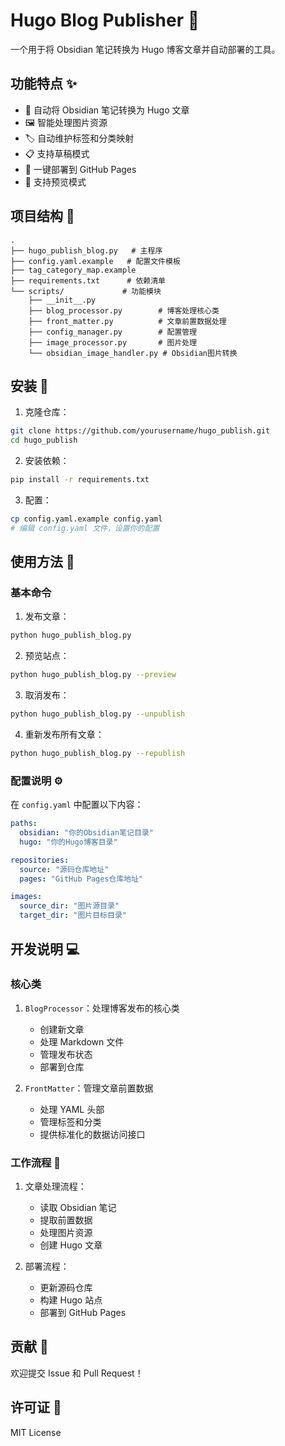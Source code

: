 # Hugo Blog Publisher 🚀

一个用于将 Obsidian 笔记转换为 Hugo 博客文章并自动部署的工具。

## 功能特点 ✨

- 📝 自动将 Obsidian 笔记转换为 Hugo 文章
- 🖼️ 智能处理图片资源
- 🏷️ 自动维护标签和分类映射
- 📋 支持草稿模式
- 🚀 一键部署到 GitHub Pages
- 👀 支持预览模式

## 项目结构 📁

```
.
├── hugo_publish_blog.py   # 主程序
├── config.yaml.example   # 配置文件模板
├── tag_category_map.example 
├── requirements.txt      # 依赖清单
└── scripts/             # 功能模块
    ├── __init__.py
    ├── blog_processor.py        # 博客处理核心类
    ├── front_matter.py          # 文章前置数据处理
    ├── config_manager.py        # 配置管理
    ├── image_processor.py       # 图片处理
    └── obsidian_image_handler.py # Obsidian图片转换
```

## 安装 🔧

1. 克隆仓库：
```bash
git clone https://github.com/yourusername/hugo_publish.git
cd hugo_publish
```

2. 安装依赖：
```bash
pip install -r requirements.txt
```

3. 配置：
```bash
cp config.yaml.example config.yaml
# 编辑 config.yaml 文件，设置你的配置
```

## 使用方法 📖

### 基本命令

1. 发布文章：
```bash
python hugo_publish_blog.py
```

2. 预览站点：
```bash
python hugo_publish_blog.py --preview
```

3. 取消发布：
```bash
python hugo_publish_blog.py --unpublish
```

4. 重新发布所有文章：
```bash
python hugo_publish_blog.py --republish
```

### 配置说明 ⚙️

在 `config.yaml` 中配置以下内容：

```yaml
paths:
  obsidian: "你的Obsidian笔记目录"
  hugo: "你的Hugo博客目录"

repositories:
  source: "源码仓库地址"
  pages: "GitHub Pages仓库地址"

images:
  source_dir: "图片源目录"
  target_dir: "图片目标目录"
```

## 开发说明 💻

### 核心类

1. `BlogProcessor`：处理博客发布的核心类
   - 创建新文章
   - 处理 Markdown 文件
   - 管理发布状态
   - 部署到仓库

2. `FrontMatter`：管理文章前置数据
   - 处理 YAML 头部
   - 管理标签和分类
   - 提供标准化的数据访问接口

### 工作流程 🔄

1. 文章处理流程：
   - 读取 Obsidian 笔记
   - 提取前置数据
   - 处理图片资源
   - 创建 Hugo 文章

2. 部署流程：
   - 更新源码仓库
   - 构建 Hugo 站点
   - 部署到 GitHub Pages

## 贡献 🤝

欢迎提交 Issue 和 Pull Request！

## 许可证 📄

MIT License
